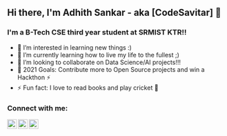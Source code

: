 ## Hi there, I'm Adhith Sankar - aka [CodeSavitar] 👋

### I'm a B-Tech CSE third year student at SRMIST KTR!!

- 👀 I’m interested in learning new things :)
- 🌱 I’m currently learning how to live my life to the fullest ;)
- 💞️ I’m looking to collaborate on Data Science/AI projects!!!
- 🥅 2021 Goals: Contribute more to Open Source projects and win a Hackthon ⚡
- ⚡ Fun fact: I love to read books and play cricket 🏏

### Connect with me:

[<img align="left" alt="CodeSavitar | LinkedIn" width="22px" src="https://cdn.jsdelivr.net/npm/simple-icons@v3/icons/linkedin.svg" />][linkedin]
[<img align="left" alt="codeSTACKr | Instagram" width="22px" src="https://cdn.jsdelivr.net/npm/simple-icons@v3/icons/instagram.svg" />][instagram]
[<img align="left" alt="codeSTACKr | Instagram" width="22px" src="https://cdn.jsdelivr.net/npm/simple-icons@v3/icons/stackoverflow.svg" />][stackoverflow]




[linkedin]: https://www.linkedin.com/in/adhith-sankar-481825156/
[instagram]: https://www.instagram.com/aadhi_sagit/
[stackoverflow]: https://stackoverflow.com/users/15374084/codesavitar
